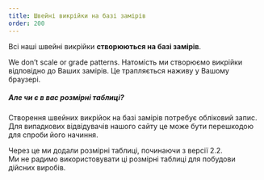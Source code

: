```yaml
---
title: Швейні викрійки на базі замірів
order: 200
---
```


Всі наші швейні викрійки **створюються на базі замірів**.

We don’t scale or grade patterns. Натомість ми створюємо викрійки відповідно до Ваших замірів. Це трапляється наживу у Вашому браузері.

<Note>

##### Але чи є в вас розмірні таблиці?

Створення швейних викрійок на базі замірів потребує обліковий запис.
Для випадкових відвідувачів нашого сайту це може бути перешкодою для спроби його начиння.

Через це ми додали розмірні таблиці, починаючи з версії 2.2.  
Ми не радимо використовувати ці розмірні таблиці для побудови дійсних виробів.

</Note>
